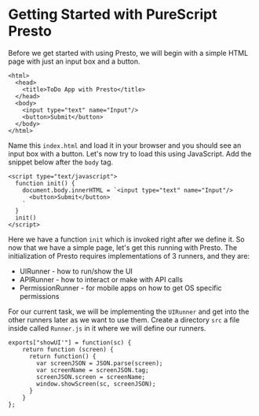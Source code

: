 # Getting Started with PureScript Presto

Before we get started with using Presto, we will begin with a simple HTML page with just an input box and a button.

```
<html>
  <head>
    <title>ToDo App with Presto</title>
  </head>
  <body>
    <input type="text" name="Input"/>
    <button>Submit</button>
  </body>
</html>
```

Name this `index.html` and load it in your browser and you should see an input box with a button. Let's now try to load this using JavaScript. Add the snippet below after the `body` tag.

    <script type="text/javascript">
      function init() {
        document.body.innerHTML = `<input type="text" name="Input"/>
          <button>Submit</button>
        `
      }
      init()
    </script>

Here we have a function `init` which is invoked right after we define it. So now that we have a simple page, let's get this running with Presto. The initialization of Presto requires implementations of 3 runners, and they are:

* UIRunner - how to run/show the UI
* APIRunner - how to interact or make with API calls
* PermissionRunner - for mobile apps on how to get OS specific permissions

For our current task, we will be implementing the `UIRunner` and get into the other runners later as we want to use them. Create a directory `src` a file inside called `Runner.js` in it where we will define our runners.

```
exports["showUI'"] = function(sc) {
    return function (screen) {
      return function() {
        var screenJSON = JSON.parse(screen);
        var screenName = screenJSON.tag;
        screenJSON.screen = screenName;
        window.showScreen(sc, screenJSON);
      }
    }
};
```



